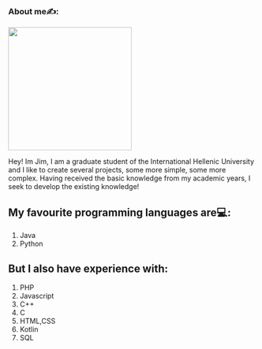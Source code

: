 ### About me✍️:


<img src="[C:\Users\Jimmy\Desktop\giphy.gif](https://www.google.com/url?sa=i&url=https%3A%2F%2Fgiphy.com%2Fexplore%2Fprogramming&psig=AOvVaw1DaICzJt9WHDF5iNNpWTbd&ust=1697498865319000&source=images&cd=vfe&opi=89978449&ved=0CBEQjRxqFwoTCMiw2pma-YEDFQAAAAAdAAAAABAI)" width="250" height="250"/>

Hey! Im Jim, I am a graduate student of the International Hellenic University and I like to create several projects, some more simple, some more complex. 
Having received the basic knowledge from my academic years, I seek to develop the existing knowledge! 

## My favourite programming languages are💻:
1. Java
2. Python

## But I also have experience with:
1. PHP
2. Javascript
3. C++
4. C
5. HTML,CSS
6. Kotlin
7. SQL
